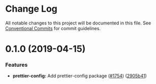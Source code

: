 # Change Log

All notable changes to this project will be documented in this file.
See [Conventional Commits](https://conventionalcommits.org) for commit guidelines.

# 0.1.0 (2019-04-15)


### Features

* **prettier-config:** Add prettier-config package ([#1754](https://github.com/wireapp/wire-web-packages/tree/master/packages/prettier-config/issues/1754)) ([2905b41](https://github.com/wireapp/wire-web-packages/tree/master/packages/prettier-config/commit/2905b41))
